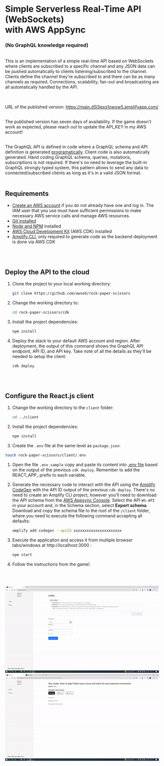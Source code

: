 # Simple Serverless Real-Time API (WebSockets)<br/> with AWS AppSync 
### (No GraphQL knowledge required)

<br/>
This is an implementation of a simple real-time API based on WebSockets where clients are subscribed to a specific channel and any JSON data can be pushed automatically to clients listening/subscribed to the channel. Clients define the channel they're subscribed to and there can be as many channels as required. Connections, scalability, fan-out and broadcasting are all automatically handled by the API.

<br/>
<br/>
<br/>

URL of the published version: https://main.d5l3exq1owxw5.amplifyapp.com/

<br/>
The published version has seven days of availability. If the game doesn't work as expected, please reach out to update the API_KEY in my AWS account!
<br/>
<br/>


The GraphQL API is defined in code where a GraphQL schema and API definition is generated [programatically](https://docs.aws.amazon.com/cdk/api/latest/docs/aws-appsync-readme.html#code-first-schema). Client code is also automatically generated. Hand coding GraphQL schema, queries, mutations, subscriptions is not required. If there's no need to leverage the built-in GraphQL strongly typed system, this pattern allows to send any data to connected/subscribed clients as long as it's in a valid JSON format.
<br/>
<br/>

## Requirements

* [Create an AWS account](https://portal.aws.amazon.com/gp/aws/developer/registration/index.html) if you do not already have one and log in. The IAM user that you use must have sufficient permissions to make necessary AWS service calls and manage AWS resources.
* [Git installed](https://git-scm.com/book/en/v2/Getting-Started-Installing-Git)
* [Node and NPM](https://nodejs.org/en/download/) installed
* [AWS Cloud Development Kit](https://docs.aws.amazon.com/cdk/latest/guide/cli.html) (AWS CDK) installed
* [Amplify CLI](https://docs.amplify.aws/cli/start/install/), only required to generate code as the backend deployment is done via AWS CDK
<br/>
<br/>

## Deploy the API to the cloud

1. Clone the project to your local working directory:

   ```sh
   git clone https://github.com/awsed/rock-paper-scissors
   ```

2. Change the working directory to:

   ```sh
   cd rock-paper-scissors/cdk
   ```

3. Install the project dependencies:

   ```sh
   npm install
   ```

4. Deploy the stack to your default AWS account and region. After deployment, the output of this command shows the GraphQL API endpoint, API ID, and API key. Take note of all the details as they'll be needed to setup the client:

   ```sh
   cdk deploy
   ```
<br/>
<br/> 

## Configure the React.js client

1. Change the working directory to the `client` folder:

   ```sh
   cd ../client
   ```

2. Install the project dependencies:

   ```sh
   npm install
   ```
3. Create the `.env` file at the same level as `package.json`:

```sh
touch rock-paper-scissors/client/.env
```
1. Open the file `.env.sample` copy and paste its content into [.env file](https://github.com/lacruzanthony/rock-paper-scissors/blob/main/client/src/components/Lobby/Lobby.js#16) based on the output of the previous `cdk deploy`. Remember to add the REACT_APP_ prefix to each variable.

2. Generate the necessary code to interact with the API using the [Amplify CodeGen](https://docs.amplify.aws/cli/graphql-transformer/codegen/) with the API ID output of the previous `cdk deploy`. There's no need to create an Amplify CLI project, however you'll need to download the API schema from the [AWS Appsync Console](https://console.aws.amazon.com/appsync/home). Select the API `WS-API` in your account and, in the Schema section, select **Export schema**. Download and copy the schema file to the root of the `/client` folder, where you need to execute the following command accepting all defaults:

   ```sh
   amplify add codegen --apiId xxxxxxxxxxxxxxxxxxxxxx
   ```

3. Execute the application and access it from multiple browser tabs/windows at http://localhost:3000 :

    ```bash
    npm start
    ```

4. Follow the instructions from the game!. 
<br/>
<br/>

![Part 1](Part_1.gif)
![Part 2](Part_2.gif)

